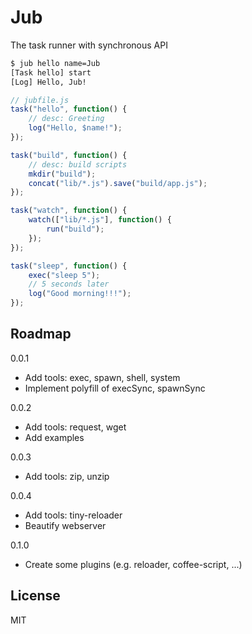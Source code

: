 Jub
====

The task runner with synchronous API

```sh
$ jub hello name=Jub
[Task hello] start
[Log] Hello, Jub!
```

```javascript
// jubfile.js
task("hello", function() {
    // desc: Greeting
    log("Hello, $name!");
});

task("build", function() {
    // desc: build scripts
    mkdir("build");
    concat("lib/*.js").save("build/app.js");
});

task("watch", function() {
    watch(["lib/*.js"], function() {
        run("build");
    });
});

task("sleep", function() {
    exec("sleep 5");
    // 5 seconds later
    log("Good morning!!!");
});
```


## Roadmap

0.0.1
  * Add tools: exec, spawn, shell, system
  * Implement polyfill of execSync, spawnSync

0.0.2
  * Add tools: request, wget
  * Add examples

0.0.3
  * Add tools: zip, unzip

0.0.4
  * Add tools: tiny-reloader
  * Beautify webserver

0.1.0
  * Create some plugins (e.g. reloader, coffee-script, ...)


## License

MIT
